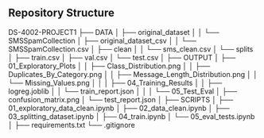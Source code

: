 ## Repository Structure

DS-4002-PROJECT1
├── DATA
│ ├── original_dataset
│ │ └── SMSSpamCollection
│ ├── original_dataset_csv
│ │ └── SMSSpamCollection.csv
│ ├── clean
│ │ └── sms_clean.csv
│ └── splits
│ ├── train.csv
│ ├── val.csv
│ └── test.csv
│
├── OUTPUT
│ ├── 01_Exploratory_Plots
│ │ ├── Class_Distribution.png
│ │ ├── Duplicates_By_Category.png
│ │ ├── Message_Length_Distribution.png
│ │ └── Missing_Values.png
│ │
│ ├── 04_Training_Results
│ │ ├── logreg.joblib
│ │ └── train_report.json
│ │
│ └── 05_Test_Eval
│ ├── confusion_matrix.png
│ └── test_report.json
│
├── SCRIPTS
│ ├── 01_exploratory_data_clean.ipynb
│ ├── 02_data_clean.ipynb
│ ├── 03_splitting_dataset.ipynb
│ ├── 04_train.ipynb
│ └── 05_eval_tests.ipynb
│
├── requirements.txt
└── .gitignore